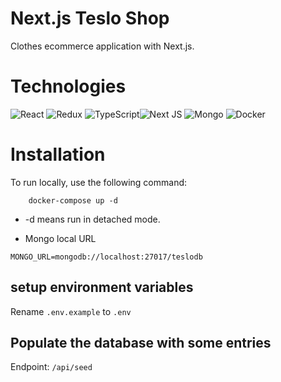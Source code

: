 # Next.js Teslo Shop

Clothes ecommerce application with Next.js.

# Technologies

![React](https://img.shields.io/badge/React-20232A?style=for-the-badge&logo=react&logoColor=61DAFB 'React') ![Redux](https://img.shields.io/badge/Redux-593D88?style=for-the-badge&logo=redux&logoColor=white 'Redux') ![TypeScript](https://img.shields.io/badge/TypeScript-007ACC?style=for-the-badge&logo=typescript&logoColor=white)![Next JS](https://img.shields.io/badge/Next-black?style=for-the-badge&logo=next.js&logoColor=white) ![Mongo](https://img.shields.io/badge/MongoDB-4EA94B?style=for-the-badge&logo=mongodb&logoColor=white) ![Docker](https://img.shields.io/badge/docker-%230db7ed.svg?style=for-the-badge&logo=docker&logoColor=white)

# Installation

To run locally, use the following command:

```
    docker-compose up -d
```

- -d means run in detached mode.

* Mongo local URL

```
MONGO_URL=mongodb://localhost:27017/teslodb
```

## setup environment variables

Rename `.env.example` to `.env`

## Populate the database with some entries

Endpoint: `/api/seed`
